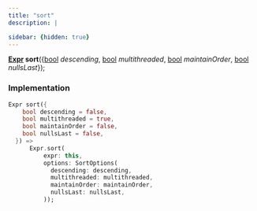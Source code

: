 ```yaml
---
title: "sort"
description: |

sidebar: {hidden: true}
---
```

<span class="dart-code"><strong>[Expr] sort</strong>({<span class="nobr">[bool] <i>descending</i></span>, <span class="nobr">[bool] <i>multithreaded</i></span>, <span class="nobr">[bool] <i>maintainOrder</i></span>, <span class="nobr">[bool] <i>nullsLast</i></span>});</span>


### Implementation
```dart
Expr sort({
    bool descending = false,
    bool multithreaded = true,
    bool maintainOrder = false,
    bool nullsLast = false,
  }) =>
      Expr.sort(
          expr: this,
          options: SortOptions(
            descending: descending,
            multithreaded: multithreaded,
            maintainOrder: maintainOrder,
            nullsLast: nullsLast,
          ));
```

[Expr]: /reference/classes/expr/
[bool]: https://api.flutter.dev/flutter/dart-core/bool-class.html
